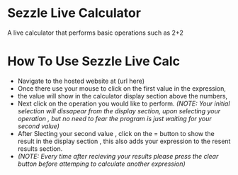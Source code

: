 # Sezzle Live Calculator
A live calculator that performs basic operations such as 2+2

# How To Use Sezzle Live Calc
* Navigate to the hosted website at (url here)
* Once there use your mouse to click on the first value in the expression, 
* the value will show in the calculator display section above the numbers,
* Next click on the operation you would like to perform. 
_(NOTE: Your initial selection will dissapear from the display section, upon selecting your operation , but no need to fear the program is just waiting for your second value)_
* After Slecting your second value , click on the = button to show the result in the display section , this also adds your expression to the resent results section.
* _(NOTE: Every time after recieving your results please press the clear button before attemping to calculate another expression)_
